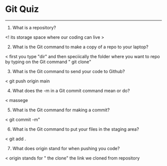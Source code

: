 # Git Quiz



---

1. What is a repository?

<! its storage space where our coding can live > 

2. What is the Git command to make a copy of a repo to your laptop?

< first you type "dir" and then speciically the folder where you want to repo by typing on the Git command " git clone" 

3. What is the Git command to send your code to Github?

< git push origin main

4. What does the -m in a Git commit command mean or do?

< massege

5. What is the Git command for making a commit?

< git commit -m"

6. What is the Git command to put your files in the staging area?

< git add .

7. What does origin stand for when pushing you code?

< origin stands for " the clone" the link we cloned from repository 
